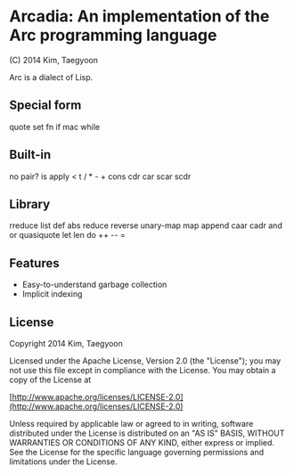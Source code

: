 # Arcadia: An implementation of the Arc programming language #

(C) 2014 Kim, Taegyoon

Arc is a dialect of Lisp.

## Special form
quote set fn if mac while

## Built-in
no pair? is apply < t / * - + cons cdr car scar scdr

## Library
rreduce list def abs reduce reverse unary-map map append caar cadr and or quasiquote let len do ++ -- =

## Features
* Easy-to-understand garbage collection
* Implicit indexing

## License ##

   Copyright 2014 Kim, Taegyoon

   Licensed under the Apache License, Version 2.0 (the "License");
   you may not use this file except in compliance with the License.
   You may obtain a copy of the License at

   [http://www.apache.org/licenses/LICENSE-2.0](http://www.apache.org/licenses/LICENSE-2.0)

   Unless required by applicable law or agreed to in writing, software
   distributed under the License is distributed on an "AS IS" BASIS,
   WITHOUT WARRANTIES OR CONDITIONS OF ANY KIND, either express or implied.
   See the License for the specific language governing permissions and
   limitations under the License.
